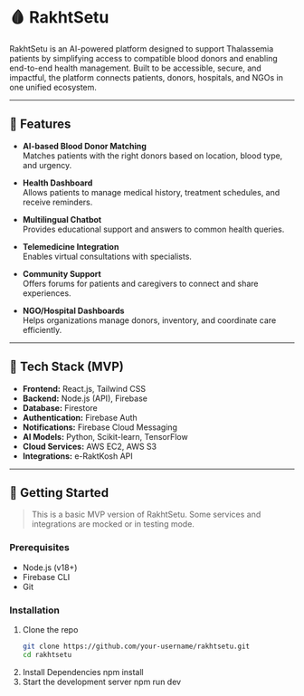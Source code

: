 # 🩸 RakhtSetu

RakhtSetu is an AI-powered platform designed to support Thalassemia patients by simplifying access to compatible blood donors and enabling end-to-end health management. Built to be accessible, secure, and impactful, the platform connects patients, donors, hospitals, and NGOs in one unified ecosystem.

---

## 🚀 Features

- **AI-based Blood Donor Matching**  
  Matches patients with the right donors based on location, blood type, and urgency.

- **Health Dashboard**  
  Allows patients to manage medical history, treatment schedules, and receive reminders.

- **Multilingual Chatbot**  
  Provides educational support and answers to common health queries.

- **Telemedicine Integration**  
  Enables virtual consultations with specialists.

- **Community Support**  
  Offers forums for patients and caregivers to connect and share experiences.

- **NGO/Hospital Dashboards**  
  Helps organizations manage donors, inventory, and coordinate care efficiently.

---

## 📱 Tech Stack (MVP)

- **Frontend:** React.js, Tailwind CSS  
- **Backend:** Node.js (API), Firebase  
- **Database:** Firestore  
- **Authentication:** Firebase Auth  
- **Notifications:** Firebase Cloud Messaging  
- **AI Models:** Python, Scikit-learn, TensorFlow  
- **Cloud Services:** AWS EC2, AWS S3  
- **Integrations:** e-RaktKosh API

---

## 🧪 Getting Started

> This is a basic MVP version of RakhtSetu. Some services and integrations are mocked or in testing mode.

### Prerequisites

- Node.js (v18+)
- Firebase CLI
- Git

### Installation

1. Clone the repo  
   ```bash
   git clone https://github.com/your-username/rakhtsetu.git
   cd rakhtsetu
2. Install Dependencies
   npm install
3. Start the development server
   npm run dev
